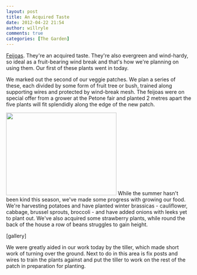 ```yaml
---
layout: post
title: An Acquired Taste
date: 2012-04-22 21:54
author: willryle
comments: true
categories: [The Garden]
---
```

<a href="http://www.feijoa.org.nz/" target="_blank">Feijoas</a>. They're an acquired taste. They're also evergreen and wind-hardy, so ideal as a fruit-bearing wind break and that's how we're planning on using them. Our first of these plants went in today.

<!--more-->

We marked out the second of our veggie patches. We plan a series of these, each divided by some form of fruit tree or bush, trained along supporting wires and protected by wind-break mesh. The feijoas were on special offer from a grower at the Petone fair and planted 2 metres apart the five plants will fit splendidly along the edge of the new patch.

<a href="http://willryle.files.wordpress.com/2012/04/feijoa-014.jpg" target="_blank"><img class=" wp-image-1056 alignleft" title="Line of Feijoas" src="http://willryle.files.wordpress.com/2012/04/feijoa-014.jpg?w=300" alt="" width="300" height="225" /></a> While the summer hasn't been kind this season, we've made some progress with growing our food. We're harvesting potatoes and have planted winter brassicas - cauliflower, cabbage, brussel sprouts, broccoli - and have added onions with leeks yet to plant out. We've also acquired some strawberry plants, while round the back of the house a row of beans struggles to gain height.

[gallery]

We were greatly aided in our work today by the tiller, which made short work of turning over the ground. Next to do in this area is fix posts and wires to train the plants against and put the tiller to work on the rest of the patch in preparation for planting.
